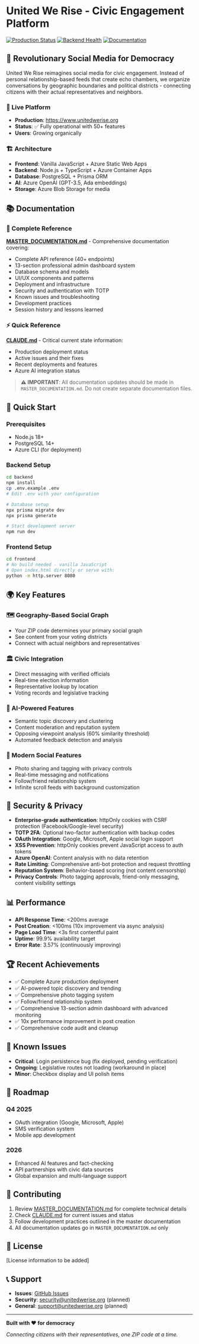 # United We Rise - Civic Engagement Platform

[![Production Status](https://img.shields.io/badge/Status-Live-green)](https://www.unitedwerise.org)
[![Backend Health](https://img.shields.io/badge/Backend-Operational-green)](https://unitedwerise-backend.wonderfulpond-f8a8271f.eastus.azurecontainerapps.io/health)
[![Documentation](https://img.shields.io/badge/Docs-Complete-blue)](./MASTER_DOCUMENTATION.md)

## 🌟 Revolutionary Social Media for Democracy

United We Rise reimagines social media for civic engagement. Instead of personal relationship-based feeds that create echo chambers, we organize conversations by geographic boundaries and political districts - connecting citizens with their actual representatives and neighbors.

### 🎯 Live Platform
- **Production**: https://www.unitedwerise.org
- **Status**: ✅ Fully operational with 50+ features
- **Users**: Growing organically

### 🏗️ Architecture
- **Frontend**: Vanilla JavaScript + Azure Static Web Apps
- **Backend**: Node.js + TypeScript + Azure Container Apps  
- **Database**: PostgreSQL + Prisma ORM
- **AI**: Azure OpenAI (GPT-3.5, Ada embeddings)
- **Storage**: Azure Blob Storage for media

## 📚 Documentation

### 📖 Complete Reference
**[MASTER_DOCUMENTATION.md](./MASTER_DOCUMENTATION.md)** - Comprehensive documentation covering:
- Complete API reference (40+ endpoints)
- 13-section professional admin dashboard system
- Database schema and models
- UI/UX components and patterns
- Deployment and infrastructure
- Security and authentication with TOTP
- Known issues and troubleshooting
- Development practices
- Session history and lessons learned

### ⚡ Quick Reference  
**[CLAUDE.md](./CLAUDE.md)** - Critical current state information:
- Production deployment status
- Active issues and their fixes
- Recent deployments and features
- Azure AI integration status

> **⚠️ IMPORTANT**: All documentation updates should be made in `MASTER_DOCUMENTATION.md`. Do not create separate documentation files.

## 🚀 Quick Start

### Prerequisites
- Node.js 18+
- PostgreSQL 14+
- Azure CLI (for deployment)

### Backend Setup
```bash
cd backend
npm install
cp .env.example .env
# Edit .env with your configuration

# Database setup
npx prisma migrate dev
npx prisma generate

# Start development server
npm run dev
```

### Frontend Setup
```bash
cd frontend
# No build needed - vanilla JavaScript
# Open index.html directly or serve with:
python -m http.server 8080
```

## 🌍 Key Features

### 🗺️ Geography-Based Social Graph
- Your ZIP code determines your primary social graph
- See content from your voting districts
- Connect with actual neighbors and representatives

### 🏛️ Civic Integration
- Direct messaging with verified officials
- Real-time election information
- Representative lookup by location
- Voting records and legislative tracking

### 🤖 AI-Powered Features
- Semantic topic discovery and clustering
- Content moderation and reputation system
- Opposing viewpoint analysis (60% similarity threshold)
- Automated feedback detection and analysis

### 📱 Modern Social Features
- Photo sharing and tagging with privacy controls
- Real-time messaging and notifications
- Follow/friend relationship system
- Infinite scroll feeds with background customization

## 🔐 Security & Privacy

- **Enterprise-grade authentication**: httpOnly cookies with CSRF protection (Facebook/Google-level security)
- **TOTP 2FA**: Optional two-factor authentication with backup codes
- **OAuth Integration**: Google, Microsoft, Apple social login support
- **XSS Prevention**: httpOnly cookies prevent JavaScript access to auth tokens
- **Azure OpenAI**: Content analysis with no data retention
- **Rate Limiting**: Comprehensive anti-bot protection and request throttling
- **Reputation System**: Behavior-based scoring (not content censorship)
- **Privacy Controls**: Photo tagging approvals, friend-only messaging, content visibility settings

## 📊 Performance

- **API Response Time**: <200ms average
- **Post Creation**: <100ms (10x improvement via async analysis)
- **Page Load Time**: <3s first contentful paint
- **Uptime**: 99.9% availability target
- **Error Rate**: 3.57% (continuously improving)

## 🏆 Recent Achievements

- ✅ Complete Azure production deployment
- ✅ AI-powered topic discovery and trending
- ✅ Comprehensive photo tagging system
- ✅ Follow/friend relationship system
- ✅ Comprehensive 13-section admin dashboard with advanced monitoring
- ✅ 10x performance improvement in post creation
- ✅ Comprehensive code audit and cleanup

## 🐛 Known Issues

- **Critical**: Login persistence bug (fix deployed, pending verification)
- **Ongoing**: Legislative routes not loading (workaround in place)
- **Minor**: Checkbox display and UI polish items

## 🔮 Roadmap

### Q4 2025
- OAuth integration (Google, Microsoft, Apple)
- SMS verification system
- Mobile app development

### 2026
- Enhanced AI features and fact-checking
- API partnerships with civic data sources
- Global expansion and multi-language support

## 🤝 Contributing

1. Review [MASTER_DOCUMENTATION.md](./MASTER_DOCUMENTATION.md) for complete technical details
2. Check [CLAUDE.md](./CLAUDE.md) for current issues and status
3. Follow development practices outlined in the master documentation
4. All documentation updates go in `MASTER_DOCUMENTATION.md` only

## 📄 License

[License information to be added]

## 📞 Support

- **Issues**: [GitHub Issues](https://github.com/unitedwerise/unitedwerise/issues)
- **Security**: security@unitedwerise.org (planned)
- **General**: support@unitedwerise.org (planned)

---

**Built with ❤️ for democracy**

*Connecting citizens with their representatives, one ZIP code at a time.*